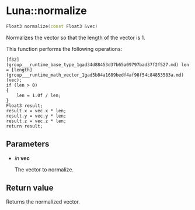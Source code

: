 # Luna::normalize

```c++
Float3 normalize(const Float3 &vec)
```

Normalizes the vector so that the length of the vector is 1. 

This function performs the following operations: 
```
[f32](group___runtime_base_type_1gad34d88453d37b65a09797bad37f2f527.md) len = [length](group___runtime_math_vector_1gad5b84a1689bedf4af98f54c84853583a.md)(vec);
if (len > 0)
{
    len = 1.0f / len;
}
Float3 result;
result.x = vec.x * len;
result.y = vec.y * len;
result.z = vec.z * len;
return result;
```


## Parameters
* *in* **vec**

    The vector to normalize. 

## Return value
Returns the normalized vector. 

